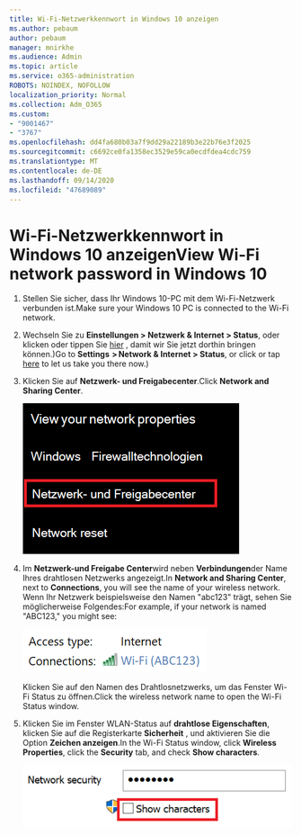 ```yaml
---
title: Wi-Fi-Netzwerkkennwort in Windows 10 anzeigen
ms.author: pebaum
author: pebaum
manager: mnirkhe
ms.audience: Admin
ms.topic: article
ms.service: o365-administration
ROBOTS: NOINDEX, NOFOLLOW
localization_priority: Normal
ms.collection: Adm_O365
ms.custom:
- "9001467"
- "3767"
ms.openlocfilehash: dd4fa680b03a7f9dd29a22189b3e22b76e3f2025
ms.sourcegitcommit: c6692ce0fa1358ec3529e59ca0ecdfdea4cdc759
ms.translationtype: MT
ms.contentlocale: de-DE
ms.lasthandoff: 09/14/2020
ms.locfileid: "47689089"
---
```

# <a name="view-wi-fi-network-password-in-windows-10"></a><span data-ttu-id="62e36-102">Wi-Fi-Netzwerkkennwort in Windows 10 anzeigen</span><span class="sxs-lookup"><span data-stu-id="62e36-102">View Wi-Fi network password in Windows 10</span></span>

1. <span data-ttu-id="62e36-103">Stellen Sie sicher, dass Ihr Windows 10-PC mit dem Wi-Fi-Netzwerk verbunden ist.</span><span class="sxs-lookup"><span data-stu-id="62e36-103">Make sure your Windows 10 PC is connected to the Wi-Fi network.</span></span>

2. <span data-ttu-id="62e36-104">Wechseln Sie zu **Einstellungen > Netzwerk & Internet > Status**, oder klicken oder tippen Sie [hier](ms-settings:network?activationSource=GetHelp) , damit wir Sie jetzt dorthin bringen können.)</span><span class="sxs-lookup"><span data-stu-id="62e36-104">Go to **Settings  > Network & Internet  > Status**, or click or tap [here](ms-settings:network?activationSource=GetHelp) to let us take you there now.)</span></span>

3. <span data-ttu-id="62e36-105">Klicken Sie auf **Netzwerk- und Freigabecenter**.</span><span class="sxs-lookup"><span data-stu-id="62e36-105">Click **Network and Sharing Center**.</span></span>

    ![Netzwerk-und Freigabe Center.](media/network-sharing-center.png)

4. <span data-ttu-id="62e36-107">Im **Netzwerk-und Freigabe Center**wird neben **Verbindungen**der Name Ihres drahtlosen Netzwerks angezeigt.</span><span class="sxs-lookup"><span data-stu-id="62e36-107">In **Network and Sharing Center**, next to **Connections**, you will see the name of your wireless network.</span></span> <span data-ttu-id="62e36-108">Wenn Ihr Netzwerk beispielsweise den Namen "abc123" trägt, sehen Sie möglicherweise Folgendes:</span><span class="sxs-lookup"><span data-stu-id="62e36-108">For example, if your network is named "ABC123," you might see:</span></span>

    ![Netzwerkverbindungen.](media/network-connections.png)

    <span data-ttu-id="62e36-110">Klicken Sie auf den Namen des Drahtlosnetzwerks, um das Fenster Wi-Fi Status zu öffnen.</span><span class="sxs-lookup"><span data-stu-id="62e36-110">Click the wireless network name to open the Wi-Fi Status window.</span></span> 

5. <span data-ttu-id="62e36-111">Klicken Sie im Fenster WLAN-Status auf **drahtlose Eigenschaften**, klicken Sie auf die Registerkarte **Sicherheit** , und aktivieren Sie die Option **Zeichen anzeigen**.</span><span class="sxs-lookup"><span data-stu-id="62e36-111">In the Wi-Fi Status window, click **Wireless Properties**, click the **Security** tab, and check **Show characters**.</span></span>

    ![Anzeigen von Wi-Fi-Kenn Wort Zeichen](media/show-password-characters.png)


